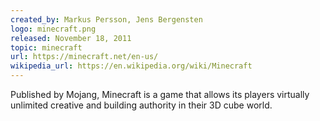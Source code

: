 ```yaml
---
created_by: Markus Persson, Jens Bergensten
logo: minecraft.png
released: November 18, 2011
topic: minecraft
url: https://minecraft.net/en-us/
wikipedia_url: https://en.wikipedia.org/wiki/Minecraft
---
```

Published by Mojang, Minecraft is a game that allows its players virtually unlimited creative and building authority in their 3D cube world.